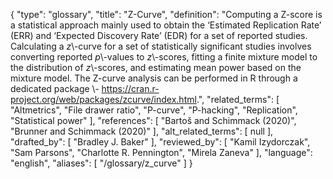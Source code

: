 {
    "type": "glossary",
    "title": "Z-Curve",
    "definition": "Computing a Z-score is a statistical approach mainly used to obtain the ‘Estimated Replication Rate’ (ERR) and ‘Expected Discovery Rate’ (EDR) for a set of reported studies. Calculating a *z*\\-curve for a set of statistically significant studies involves converting reported *p*\\-values to *z*\\-scores, fitting a finite mixture model to the distribution of *z*\\-scores, and estimating mean power based on the mixture model. The Z-curve analysis can be performed in R through a dedicated package \\- https://cran.r-project.org/web/packages/zcurve/index.html.",
    "related_terms": [
        "Altmetrics",
        "File drawer ratio",
        "P-curve",
        "P-hacking",
        "Replication",
        "Statistical power"
    ],
    "references": [
        "Bartoš and Schimmack (2020)",
        "Brunner and Schimmack (2020)"
    ],
    "alt_related_terms": [
        null
    ],
    "drafted_by": [
        "Bradley J. Baker"
    ],
    "reviewed_by": [
        "Kamil Izydorczak",
        "Sam Parsons",
        "Charlotte R. Pennington",
        "Mirela Zaneva"
    ],
    "language": "english",
    "aliases": [
        "/glossary/z_curve"
    ]
}